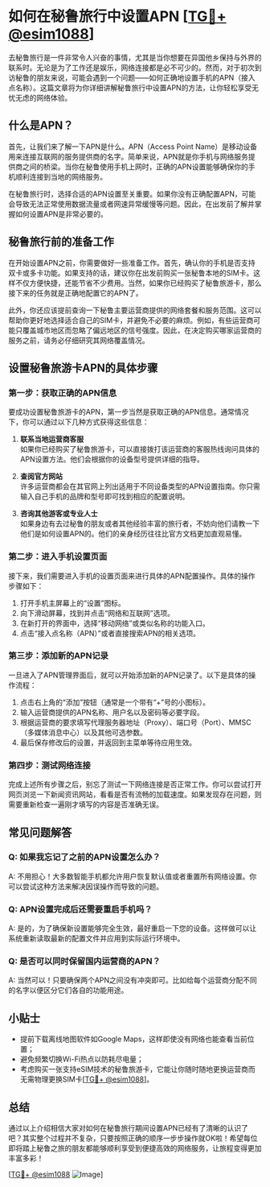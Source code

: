 # 如何在秘鲁旅行中设置APN [[TG💪+ @esim1088](https://t.me/s/esim1088)]

去秘鲁旅行是一件非常令人兴奋的事情，尤其是当你想要在异国他乡保持与外界的联系时。无论是为了工作还是娱乐，网络连接都是必不可少的。然而，对于初次到访秘鲁的朋友来说，可能会遇到一个问题——如何正确地设置手机的APN（接入点名称）。这篇文章将为你详细讲解秘鲁旅行中设置APN的方法，让你轻松享受无忧无虑的网络体验。

## 什么是APN？

首先，让我们来了解一下APN是什么。APN（Access Point Name）是移动设备用来连接互联网的服务提供商的名字。简单来说，APN就是你手机与网络服务提供商之间的桥梁。当你在秘鲁使用手机上网时，正确的APN设置能够确保你的手机顺利连接到当地的网络服务。

在秘鲁旅行时，选择合适的APN设置至关重要。如果你没有正确配置APN，可能会导致无法正常使用数据流量或者网速异常缓慢等问题。因此，在出发前了解并掌握如何设置APN是非常必要的。

## 秘鲁旅行前的准备工作

在开始设置APN之前，你需要做好一些准备工作。首先，确认你的手机是否支持双卡或多卡功能。如果支持的话，建议你在出发前购买一张秘鲁本地的SIM卡。这样不仅方便快捷，还能节省不少费用。当然，如果你已经购买了秘鲁旅游卡，那么接下来的任务就是正确地配置它的APN了。

此外，你还应该提前查询一下秘鲁主要运营商提供的网络套餐和服务范围。这可以帮助你更好地选择适合自己的SIM卡，并避免不必要的麻烦。例如，有些运营商可能只覆盖城市地区而忽略了偏远地区的信号强度。因此，在决定购买哪家运营商的服务之前，请务必仔细研究其网络覆盖情况。

## 设置秘鲁旅游卡APN的具体步骤

### 第一步：获取正确的APN信息

要成功设置秘鲁旅游卡的APN，第一步当然是获取正确的APN信息。通常情况下，你可以通过以下几种方式获得这些信息：

1. **联系当地运营商客服**  
   如果你已经购买了秘鲁旅游卡，可以直接拨打该运营商的客服热线询问具体的APN设置方法。他们会根据你的设备型号提供详细的指导。

2. **查阅官方网站**  
   许多运营商都会在其官网上列出适用于不同设备类型的APN设置指南。你只需输入自己手机的品牌和型号即可找到相应的配置说明。

3. **咨询其他游客或专业人士**  
   如果身边有去过秘鲁的朋友或者其他经验丰富的旅行者，不妨向他们请教一下他们是如何设置APN的。他们的亲身经历往往比官方文档更加直观易懂。

### 第二步：进入手机设置页面

接下来，我们需要进入手机的设置页面来进行具体的APN配置操作。具体的操作步骤如下：

1. 打开手机主屏幕上的“设置”图标。
2. 向下滑动屏幕，找到并点击“网络和互联网”选项。
3. 在新打开的界面中，选择“移动网络”或类似名称的功能入口。
4. 点击“接入点名称（APN）”或者直接搜索APN的相关选项。

### 第三步：添加新的APN记录

一旦进入了APN管理界面后，就可以开始添加新的APN记录了。以下是具体的操作流程：

1. 点击右上角的“添加”按钮（通常是一个带有“+”号的小图标）。
2. 输入运营商提供的APN名称、用户名以及密码等必要字段。
3. 根据运营商的要求填写代理服务器地址（Proxy）、端口号（Port）、MMSC（多媒体消息中心）以及其他可选参数。
4. 最后保存修改后的设置，并返回到主菜单等待应用生效。

### 第四步：测试网络连接

完成上述所有步骤之后，别忘了测试一下网络连接是否正常工作。你可以尝试打开网页浏览一下新闻资讯网站，看看是否有流畅的加载速度。如果发现存在问题，则需要重新检查一遍刚才填写的内容是否准确无误。

## 常见问题解答

### Q: 如果我忘记了之前的APN设置怎么办？
A: 不用担心！大多数智能手机都允许用户恢复默认值或者重置所有网络设置。你可以尝试这种方法来解决因误操作而导致的问题。

### Q: APN设置完成后还需要重启手机吗？
A: 是的，为了确保新设置能够完全生效，最好重启一下您的设备。这样做可以让系统重新读取最新的配置文件并应用到实际运行环境中。

### Q: 是否可以同时保留国内运营商的APN？
A: 当然可以！只要确保两个APN之间没有冲突即可。比如给每个运营商分配不同的名字以便区分它们各自的功能用途。

## 小贴士

- 提前下载离线地图软件如Google Maps，这样即使没有网络也能查看当前位置；
- 避免频繁切换Wi-Fi热点以防耗尽电量；
- 考虑购买一张支持eSIM技术的秘鲁旅游卡，它能让你随时随地更换运营商而无需物理更换SIM卡[[TG💪+ @esim1088](https://t.me/s/esim1088)]。

## 总结

通过以上介绍相信大家对如何在秘鲁旅行期间设置APN已经有了清晰的认识了吧？其实整个过程并不复杂，只要按照正确的顺序一步步操作就OK啦！希望每位即将踏上秘鲁之旅的朋友都能够顺利享受到便捷高效的网络服务，让旅程变得更加丰富多彩！

[[TG💪+ @esim1088](https://t.me/s/esim1088) ![Image](https://i.postimg.cc/4NQfJmqS/Snipaste-2025-05-13-00-14-12.png)]